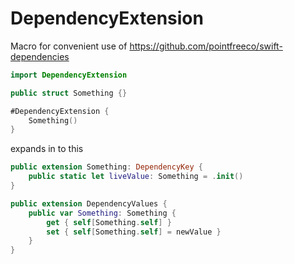 
# DependencyExtension

Macro for convenient use of https://github.com/pointfreeco/swift-dependencies

```.swift
import DependencyExtension

public struct Something {}

#DependencyExtension {
    Something()
}
```

expands in to this

```.swift
public extension Something: DependencyKey {
    public static let liveValue: Something = .init()
}

public extension DependencyValues {
    public var Something: Something {
        get { self[Something.self] }
        set { self[Something.self] = newValue }
    }
}
```
